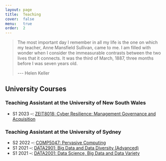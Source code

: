 ```yaml
---
layout: page
title:  Teaching
cover:  false
menu:   true
order:  2
---
```


> The most important day I remember in all my life is the one on which my teacher, 
> Anne Mansfield Sullivan, came to me. 
> I am filled with wonder when I consider the immeasurable contrasts between the two lives that it connects. 
> It was the third of March, 1887, three months before I was seven years old.
>
> --- Helen Keller

## University Courses

### Teaching Assistant at the University of New South Wales
* S1 2023 &ndash;: [ZEIT8018: Cyber Resilience: Management Governance and Acquisition](https://www.handbook.unsw.edu.au/postgraduate/courses/2021/ZEIT8018)
### Teaching Assistant at the University of Sydney
* S2 2022 &ndash;: [COMP5047: Pervasive Computing](https://www.sydney.edu.au/units/COMP5047/2022-S2C-ND-CC)
* S1 2021 &ndash;: [DATA2901: Big Data and Data Diversity (Advanced)](https://www.sydney.edu.au/units/DATA2901/2021-S1C-ND-RE)
* S1 2021 &ndash;: [DATA2001: Data Science, Big Data and Data Variety](https://www.sydney.edu.au/units/DATA2001/2021-S1C-ND-RE)
